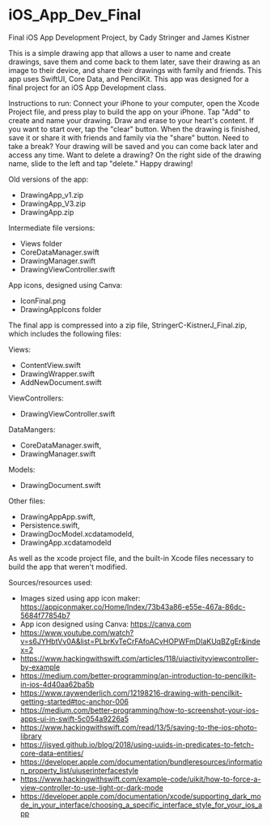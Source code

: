 # iOS_App_Dev_Final
Final iOS App Development Project, by Cady Stringer and James Kistner

This is a simple drawing app that allows a user to name and create drawings, save them and come back to them later, save their drawing as an image to their device, and share their drawings with family and friends. This app uses SwiftUI, Core Data, and PencilKit. This app was designed for a final project for an iOS App Development class.

Instructions to run: Connect your iPhone to your computer, open the Xcode Project file, and press play to build the app on your iPhone. Tap "Add" to create and name your drawing. Draw and erase to your heart's content. If you want to start over, tap the "clear" button. When the drawing is finished, save it or share it with friends and family via the "share" button. Need to take a break? Your drawing will be saved and you can come back later and access any time. Want to delete a drawing? On the right side of the drawing name, slide to the left and tap "delete." Happy drawing!

Old versions of the app:
- DrawingApp_v1.zip
- DrawingApp_V3.zip
- DrawingApp.zip

Intermediate file versions:
- Views folder
- CoreDataManager.swift
- DrawingManager.swift
- DrawingViewController.swift

App icons, designed using Canva:
- IconFinal.png
- DrawingAppIcons folder

The final app is compressed into a zip file, StringerC-KistnerJ_Final.zip, which includes the following files:

Views:
- ContentView.swift
- DrawingWrapper.swift
- AddNewDocument.swift

ViewControllers:
- DrawingViewController.swift

DataMangers:
- CoreDataManager.swift,
- DrawingManager.swift

Models:
- DrawingDocument.swift

Other files:
- DrawingAppApp.swift,
- Persistence.swift,
- DrawingDocModel.xcdatamodeld,
- DrawingApp.xcdatamodeld

As well as the xcode project file, and the built-in Xcode files necessary to build the app that weren't modified.

Sources/resources used:

- Images sized using app icon maker: https://appiconmaker.co/Home/Index/73b43a86-e55e-467a-86dc-5684f77854b7
- App icon designed using Canva: https://canva.com
- https://www.youtube.com/watch?v=s6JYHbtVv0A&list=PLbrKvTeCrFAfoACvHOPWFmDIaKUqBZgEr&index=2
- https://www.hackingwithswift.com/articles/118/uiactivityviewcontroller-by-example
- https://medium.com/better-programming/an-introduction-to-pencilkit-in-ios-4d40aa62ba5b
- https://www.raywenderlich.com/12198216-drawing-with-pencilkit-getting-started#toc-anchor-006
- https://medium.com/better-programming/how-to-screenshot-your-ios-apps-ui-in-swift-5c054a9226a5
- https://www.hackingwithswift.com/read/13/5/saving-to-the-ios-photo-library
- https://jisyed.github.io/blog/2018/using-uuids-in-predicates-to-fetch-core-data-entities/
- https://developer.apple.com/documentation/bundleresources/information_property_list/uiuserinterfacestyle
- https://www.hackingwithswift.com/example-code/uikit/how-to-force-a-view-controller-to-use-light-or-dark-mode
- https://developer.apple.com/documentation/xcode/supporting_dark_mode_in_your_interface/choosing_a_specific_interface_style_for_your_ios_app

